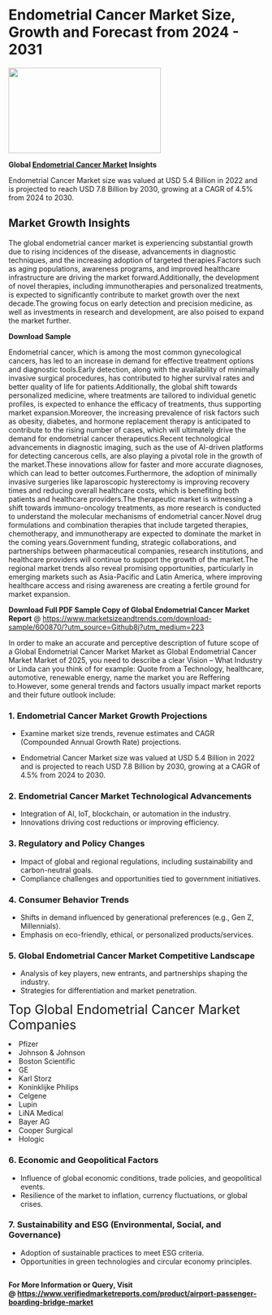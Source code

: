 <H1>Endometrial Cancer Market Size, Growth and Forecast from 2024 - 2031</H1><img class="aligncenter size-medium wp-image-584254" src="https://thirdeyenews.in/wp-content/uploads/2024/09/Global-Market-Research-300x168.jpeg" alt="" width="300" height="168" /><p><strong>Global&nbsp;<a href="https://www.marketsizeandtrends.com/download-sample/600870/?utm_source=Github8j?utm_medium=223">Endometrial Cancer Market</a> Insights</strong></p><p>Endometrial Cancer Market size was valued at USD 5.4 Billion in 2022 and is projected to reach USD 7.8 Billion by 2030, growing at a CAGR of 4.5% from 2024 to 2030.</p><p><h2>Market Growth Insights</h2> <p>The global endometrial cancer market is experiencing substantial growth due to rising incidences of the disease, advancements in diagnostic techniques, and the increasing adoption of targeted therapies.Factors such as aging populations, awareness programs, and improved healthcare infrastructure are driving the market forward.Additionally, the development of novel therapies, including immunotherapies and personalized treatments, is expected to significantly contribute to market growth over the next decade.The growing focus on early detection and precision medicine, as well as investments in research and development, are also poised to expand the market further.</p> <p><strong>Download Sample</strong></p> <p>Endometrial cancer, which is among the most common gynecological cancers, has led to an increase in demand for effective treatment options and diagnostic tools.Early detection, along with the availability of minimally invasive surgical procedures, has contributed to higher survival rates and better quality of life for patients.Additionally, the global shift towards personalized medicine, where treatments are tailored to individual genetic profiles, is expected to enhance the efficacy of treatments, thus supporting market expansion.Moreover, the increasing prevalence of risk factors such as obesity, diabetes, and hormone replacement therapy is anticipated to contribute to the rising number of cases, which will ultimately drive the demand for endometrial cancer therapeutics.Recent technological advancements in diagnostic imaging, such as the use of AI-driven platforms for detecting cancerous cells, are also playing a pivotal role in the growth of the market.These innovations allow for faster and more accurate diagnoses, which can lead to better outcomes.Furthermore, the adoption of minimally invasive surgeries like laparoscopic hysterectomy is improving recovery times and reducing overall healthcare costs, which is benefiting both patients and healthcare providers.The therapeutic market is witnessing a shift towards immuno-oncology treatments, as more research is conducted to understand the molecular mechanisms of endometrial cancer.Novel drug formulations and combination therapies that include targeted therapies, chemotherapy, and immunotherapy are expected to dominate the market in the coming years.Government funding, strategic collaborations, and partnerships between pharmaceutical companies, research institutions, and healthcare providers will continue to support the growth of the market.The regional market trends also reveal promising opportunities, particularly in emerging markets such as Asia-Pacific and Latin America, where improving healthcare access and rising awareness are creating a fertile ground for market expansion.<p><span class=""><strong>Download Full PDF Sample Copy of Global Endometrial Cancer Market Report</strong> @ <a href="https://www.marketsizeandtrends.com/download-sample/600870/?utm_source=Github8j?utm_medium=223" target="_blank">https://www.marketsizeandtrends.com/download-sample/600870/?utm_source=Github8j?utm_medium=223</a></span></p><p>In order to make an accurate and perceptive description of future scope of a Global&nbsp;Endometrial Cancer Market Market as Global&nbsp;Endometrial Cancer Market Market of 2025, you need to describe a clear Vision &ndash; What Industry or Linda can you think of for example: Quote from a Technology, healthcare, automotive, renewable energy, name the market you are Reffering to.However, some general trends and factors usually impact market reports and their future outlook include:</p><h3>1.&nbsp;<strong>Endometrial Cancer Market Growth Projections</strong></h3><ul><li>Examine market size trends, revenue estimates and CAGR (Compounded Annual Growth Rate) projections.</li><li><p>Endometrial Cancer Market size was valued at USD 5.4 Billion in 2022 and is projected to reach USD 7.8 Billion by 2030, growing at a CAGR of 4.5% from 2024 to 2030.</p></li></ul><h3>2.&nbsp;<strong>Endometrial Cancer Market Technological Advancements</strong></h3><ul><li>Integration of AI, IoT, blockchain, or automation in the industry.</li><li>Innovations driving cost reductions or improving efficiency.</li></ul><h3>3.&nbsp;<strong>Regulatory and Policy Changes</strong></h3><ul><li>Impact of global and regional regulations, including sustainability and carbon-neutral goals.</li><li>Compliance challenges and opportunities tied to government initiatives.</li></ul><h3>4.&nbsp;<strong>Consumer Behavior Trends</strong></h3><ul><li>Shifts in demand influenced by generational preferences (e.g., Gen Z, Millennials).</li><li>Emphasis on eco-friendly, ethical, or personalized products/services.</li></ul><h3>5.&nbsp;<strong>Global Endometrial Cancer Market Competitive Landscape</strong></h3><ul><li>Analysis of key players, new entrants, and partnerships shaping the industry.</li><li>Strategies for differentiation and market penetration.</li></ul><p data-pm-slice="1 1 []"><span style="color: inherit; font-family: inherit; font-size: 25px;">Top Global Endometrial Cancer Market Companies</span></p><div class="" data-test-id=""><p><li>Pfizer</li><li> Johnson & Johnson</li><li> Boston Scientific</li><li> GE</li><li> Karl Storz</li><li> Koninklijke Philips</li><li> Celgene</li><li> Lupin</li><li> LiNA Medical</li><li> Bayer AG</li><li> Cooper Surgical</li><li> Hologic</li></p></div><h3>6.&nbsp;<strong>Economic and Geopolitical Factors</strong></h3><ul><li>Influence of global economic conditions, trade policies, and geopolitical events.</li><li>Resilience of the market to inflation, currency fluctuations, or global crises.</li></ul><h3>7.&nbsp;<strong>Sustainability and ESG (Environmental, Social, and Governance)</strong></h3><ul><li>Adoption of sustainable practices to meet ESG criteria.</li><li>Opportunities in green technologies and circular economy principles.</li></ul><h2><strong style="font-size: 14px;">For More Information or Query, Visit @&nbsp;</strong><a style="background-color: #ffffff; font-size: 14px;" href="https://www.marketsizeandtrends.com/report/endometrial-cancer-market/" target="_blank">https://www.verifiedmarketreports.com/product/airport-passenger-boarding-bridge-market</a></h2>